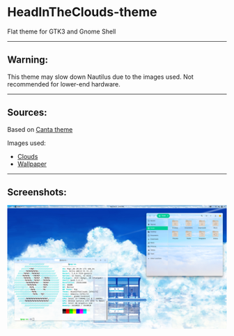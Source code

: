 # HeadInTheClouds-theme
Flat theme for GTK3 and Gnome Shell

----
## Warning:

This theme may slow down Nautilus due to the images used. Not recommended for lower-end hardware.

----
## Sources:

Based on [Canta theme](https://github.com/vinceliuice/Canta-theme)

Images used:
- [Clouds](https://www.pexels.com/photo/aerial-view-of-clouds-258149/)
- [Wallpaper](https://www.wallpapervortex.com/wallpaper-6824_1_other_anime_hd_wallpapers_anime_scenery.html#.Vx75yKMrJE4)

----
## Screenshots:

![](https://github.com/CynthiaSynth/HeadInTheClouds-theme/blob/main/Screenshots/HeadInTheClouds.png)
